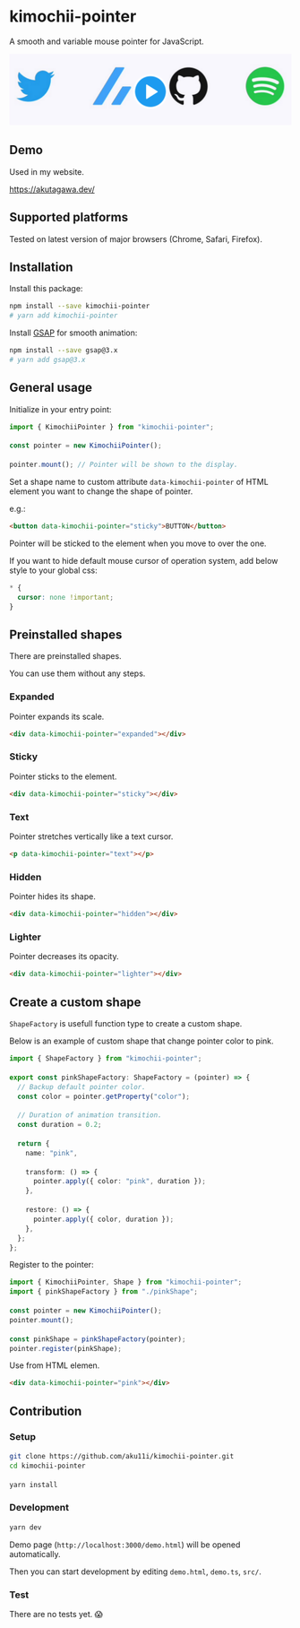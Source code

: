 # kimochii-pointer

A smooth and variable mouse pointer for JavaScript.

[![](./assets/thumbnail.png)](https://twitter.com/aku11i/status/1430803913876271109 "preview (Twitter)")

## Demo

Used in my website.

https://akutagawa.dev/

## Supported platforms

Tested on latest version of major browsers (Chrome, Safari, Firefox).

## Installation

Install this package:

```sh
npm install --save kimochii-pointer
# yarn add kimochii-pointer
```

Install [GSAP](https://github.com/greensock/GSAP) for smooth animation:

```sh
npm install --save gsap@3.x
# yarn add gsap@3.x
```

## General usage

Initialize in your entry point:

```typescript
import { KimochiiPointer } from "kimochii-pointer";

const pointer = new KimochiiPointer();

pointer.mount(); // Pointer will be shown to the display.
```

Set a shape name to custom attribute `data-kimochii-pointer` of HTML element you want to change the shape of pointer.

e.g.:

```html
<button data-kimochii-pointer="sticky">BUTTON</button>
```

Pointer will be sticked to the element when you move to over the one.

If you want to hide default mouse cursor of operation system, add below style to your global css:

```css
* {
  cursor: none !important;
}
```

## Preinstalled shapes

There are preinstalled shapes.

You can use them without any steps.

### Expanded

Pointer expands its scale.

```html
<div data-kimochii-pointer="expanded"></div>
```

### Sticky

Pointer sticks to the element.

```html
<div data-kimochii-pointer="sticky"></div>
```

### Text

Pointer stretches vertically like a text cursor.

```html
<p data-kimochii-pointer="text"></p>
```

### Hidden

Pointer hides its shape.

```html
<div data-kimochii-pointer="hidden"></div>
```

### Lighter

Pointer decreases its opacity.

```html
<div data-kimochii-pointer="lighter"></div>
```

## Create a custom shape

`ShapeFactory` is usefull function type to create a custom shape.

Below is an example of custom shape that change pointer color to pink.

```typescript
import { ShapeFactory } from "kimochii-pointer";

export const pinkShapeFactory: ShapeFactory = (pointer) => {
  // Backup default pointer color.
  const color = pointer.getProperty("color");

  // Duration of animation transition.
  const duration = 0.2;

  return {
    name: "pink",

    transform: () => {
      pointer.apply({ color: "pink", duration });
    },

    restore: () => {
      pointer.apply({ color, duration });
    },
  };
};
```

Register to the pointer:

```typescript
import { KimochiiPointer, Shape } from "kimochii-pointer";
import { pinkShapeFactory } from "./pinkShape";

const pointer = new KimochiiPointer();
pointer.mount();

const pinkShape = pinkShapeFactory(pointer);
pointer.register(pinkShape);
```

Use from HTML elemen.

```html
<div data-kimochii-pointer="pink"></div>
```

## Contribution

### Setup

```sh
git clone https://github.com/aku11i/kimochii-pointer.git
cd kimochii-pointer

yarn install
```

### Development

```sh
yarn dev
```

Demo page (`http://localhost:3000/demo.html`) will be opened automatically.

Then you can start development by editing `demo.html`, `demo.ts`, `src/`.

### Test

There are no tests yet. 😱
